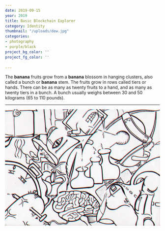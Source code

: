 ```yaml
---
date: 2019-09-15
year: 2019
title: Basic Blockchain Explorer
category: Identity
thumbnail: "/uploads/dew.jpg"
categories:
- photography
- purple/black
project_bg_color: ''
project_fg_color: ''

---
```

The **banana** fruits grow from a **banana** blossom in hanging clusters, also called a bunch or **banana** stem. The fruits grow in rows called tiers or hands. There can be as many as twenty fruits to a hand, and as many as twenty tiers in a bunch. A bunch usually weighs between 30 and 50 kilograms (65 to 110 pounds).

---
![](/uploads/dew.jpg)